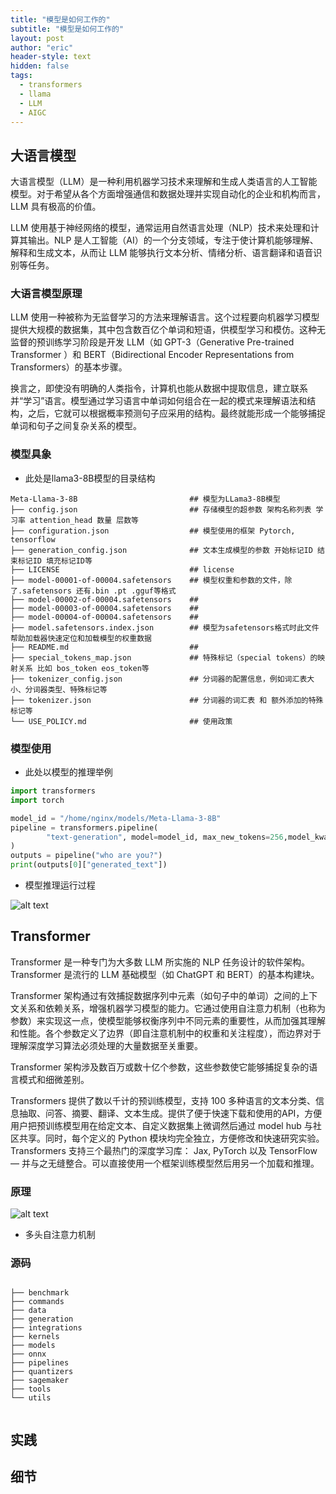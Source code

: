```yaml
---
title: "模型是如何工作的"
subtitle: "模型是如何工作的"
layout: post
author: "eric"
header-style: text
hidden: false
tags:
  - transformers
  - llama
  - LLM
  - AIGC
---
```


## 大语言模型

大语言模型（LLM）是一种利用机器学习技术来理解和生成人类语言的人工智能模型。对于希望从各个方面增强通信和数据处理并实现自动化的企业和机构而言，LLM 具有极高的价值。 

LLM 使用基于神经网络的模型，通常运用自然语言处理（NLP）技术来处理和计算其输出。NLP 是人工智能（AI）的一个分支领域，专注于使计算机能够理解、解释和生成文本，从而让 LLM 能够执行文本分析、情绪分析、语言翻译和语音识别等任务。

### 大语言模型原理

LLM 使用一种被称为无监督学习的方法来理解语言。这个过程要向机器学习模型提供大规模的数据集，其中包含数百亿个单词和短语，供模型学习和模仿。这种无监督的预训练学习阶段是开发 LLM（如 GPT-3（Generative Pre-trained Transformer ）和 BERT（Bidirectional Encoder Representations from Transformers）的基本步骤。 

换言之，即使没有明确的人类指令，计算机也能从数据中提取信息，建立联系并“学习”语言。模型通过学习语言中单词如何组合在一起的模式来理解语法和结构，之后，它就可以根据概率预测句子应采用的结构。最终就能形成一个能够捕捉单词和句子之间复杂关系的模型。 

### 模型具象

- 此处是llama3-8B模型的目录结构
~~~
Meta-Llama-3-8B                         ## 模型为LLama3-8B模型
├── config.json                         ## 存储模型的超参数 架构名称列表 学习率 attention_head 数量 层数等
├── configuration.json                  ## 模型使用的框架 Pytorch, tensorflow
├── generation_config.json              ## 文本生成模型的参数 开始标记ID 结束标记ID 填充标记ID等
├── LICENSE                             ## license
├── model-00001-of-00004.safetensors    ## 模型权重和参数的文件，除了.safetensors 还有.bin .pt .gguf等格式
├── model-00002-of-00004.safetensors    ##   
├── model-00003-of-00004.safetensors    ##
├── model-00004-of-00004.safetensors    ##
├── model.safetensors.index.json        ## 模型为safetensors格式时此文件帮助加载器快速定位和加载模型的权重数据
├── README.md                           ##
├── special_tokens_map.json             ## 特殊标记（special tokens）的映射关系 比如 bos_token eos_token等
├── tokenizer_config.json               ## 分词器的配置信息，例如词汇表大小、分词器类型、特殊标记等
├── tokenizer.json                      ## 分词器的词汇表 和 额外添加的特殊标记等
└── USE_POLICY.md                       ## 使用政策
~~~
### 模型使用

- 此处以模型的推理举例

~~~ python
import transformers
import torch

model_id = "/home/nginx/models/Meta-Llama-3-8B"
pipeline = transformers.pipeline(
        "text-generation", model=model_id, max_new_tokens=256,model_kwargs={"torch_dtype": torch.bfloat16}, device_map="npu:0"
)
outputs = pipeline("who are you?")
print(outputs[0]["generated_text"])
~~~

- 模型推理运行过程

![alt text](https://github.com/mccpr/mccpr.github.io/blob/main/_posts/transformers/figures/llama3_interence_result.png)

## Transformer

Transformer 是一种专门为大多数 LLM 所实施的 NLP 任务设计的软件架构。Transformer 是流行的 LLM 基础模型（如 ChatGPT 和 BERT）的基本构建块。

Transformer 架构通过有效捕捉数据序列中元素（如句子中的单词）之间的上下文关系和依赖关系，增强机器学习模型的能力。它通过使用自注意力机制（也称为参数）来实现这一点，使模型能够权衡序列中不同元素的重要性，从而加强其理解和性能。各个参数定义了边界（即自注意机制中的权重和关注程度），而边界对于理解深度学习算法必须处理的大量数据至关重要。

Transformer 架构涉及数百万或数十亿个参数，这些参数使它能够捕捉复杂的语言模式和细微差别。

Transformers 提供了数以千计的预训练模型，支持 100 多种语言的文本分类、信息抽取、问答、摘要、翻译、文本生成。提供了便于快速下载和使用的API，方便用户把预训练模型用在给定文本、自定义数据集上微调然后通过 model hub 与社区共享。同时，每个定义的 Python 模块均完全独立，方便修改和快速研究实验。Transformers 支持三个最热门的深度学习库： Jax, PyTorch 以及 TensorFlow — 并与之无缝整合。可以直接使用一个框架训练模型然后用另一个加载和推理。

### 原理

![alt text](https://github.com/mccpr/mccpr.github.io/blob/main/_posts/transformers/figures/transformers.png)

- 多头自注意力机制

### 源码

~~~

├── benchmark
├── commands
├── data
├── generation
├── integrations
├── kernels
├── models
├── onnx
├── pipelines
├── quantizers
├── sagemaker
├── tools
└── utils


~~~

## 实践


## 细节